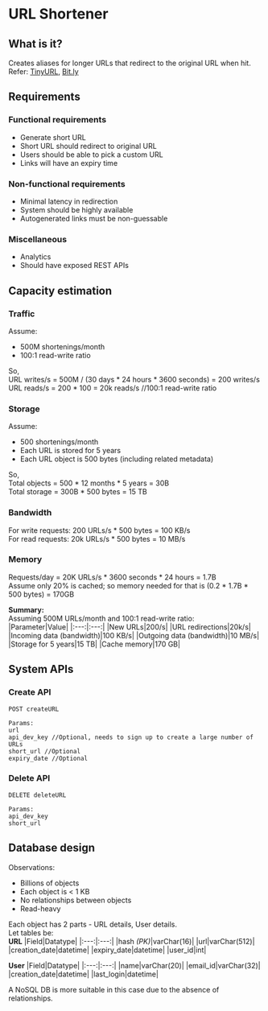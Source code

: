 # URL Shortener
## What is it?  
Creates aliases for longer URLs that redirect to the original URL when hit.  
Refer: [TinyURL](https://tinyurl.com/app), [Bit.ly](https://bit.ly/)  

## Requirements
### Functional requirements
- Generate short URL
- Short URL should redirect to original URL
- Users should be able to pick a custom URL
- Links will have an expiry time

### Non-functional requirements
- Minimal latency in redirection
- System should be highly available
- Autogenerated links must be non-guessable 

### Miscellaneous
- Analytics
- Should have exposed REST APIs

## Capacity estimation
### Traffic
Assume:  
- 500M shortenings/month
- 100:1 read-write ratio

So,  
URL writes/s = 500M / (30 days * 24 hours * 3600 seconds) = 200 writes/s  
URL reads/s = 200 * 100 = 20k reads/s //100:1 read-write ratio

### Storage
Assume:  
- 500 shortenings/month  
- Each URL is stored for 5 years  
- Each URL object is 500 bytes (including related metadata)  

So,  
Total objects = 500 * 12 months * 5 years = 30B  
Total storage = 300B * 500 bytes = 15 TB  

### Bandwidth
For write requests: 200 URLs/s * 500 bytes = 100 KB/s  
For read requests: 20k URLs/s * 500 bytes = 10 MB/s

### Memory
Requests/day = 20K URLs/s * 3600 seconds * 24 hours = 1.7B  
Assume only 20% is cached; so memory needed for that is (0.2 * 1.7B * 500 bytes) = 170GB  

**Summary:**  
Assuming 500M URLs/month and 100:1 read-write ratio:  
|Parameter|Value|
|:---:|:---:|
|New URLs|200/s|
|URL redirections|20k/s|
|Incoming data (bandwidth)|100 KB/s|
|Outgoing data (bandwidth)|10 MB/s|
|Storage for 5 years|15 TB|
|Cache memory|170 GB|

## System APIs
### Create API
```
POST createURL

Params:
url
api_dev_key //Optional, needs to sign up to create a large number of URLs
short_url //Optional
expiry_date //Optional
```

### Delete API
```
DELETE deleteURL

Params:
api_dev_key
short_url
```

## Database design
Observations:
- Billions of objects
- Each object is < 1 KB
- No relationships between objects
- Read-heavy

Each object has 2 parts - URL details, User details.  
Let tables be:  
**URL**
|Field|Datatype|
|:---:|:---:|
|hash _(PK)_|varChar(16)|
|url|varChar(512)|
|creation_date|datetime|
|expiry_date|datetime|
|user_id|int|

**User**
|Field|Datatype|
|:---:|:---:|
|name|varChar(20)|
|email_id|varChar(32)|
|creation_date|datetime|
|last_login|datetime|

A NoSQL DB is more suitable in this case due to the absence of relationships.
